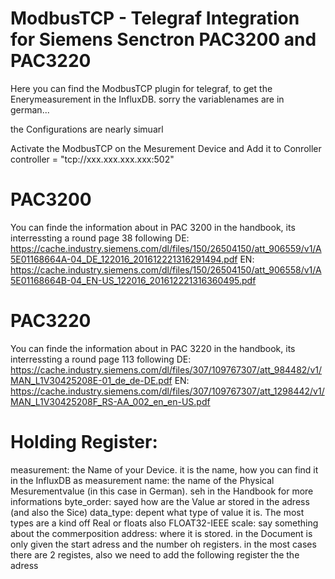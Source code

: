 # ModbusTCP - Telegraf Integration for Siemens Senctron PAC3200 and PAC3220

Here you can find the ModbusTCP plugin for telegraf, to get the Enerymeasurement in the InfluxDB.
sorry the variablenames are in german...

the Configurations are nearly simuarl

 Activate the ModbusTCP on the Mesurement Device and Add it to Conroller
 controller = "tcp://xxx.xxx.xxx.xxx:502" 

# PAC3200
 You can finde the information about in PAC 3200 in the handbook, its interressting a round page 38 following
DE: https://cache.industry.siemens.com/dl/files/150/26504150/att_906559/v1/A5E01168664A-04_DE_122016_201612221316291494.pdf
EN: https://cache.industry.siemens.com/dl/files/150/26504150/att_906558/v1/A5E01168664B-04_EN-US_122016_201612221316360495.pdf
# PAC3220
 You can finde the information about in PAC 3220 in the handbook, its interressting a round page 113 following
DE: https://cache.industry.siemens.com/dl/files/307/109767307/att_984482/v1/MAN_L1V30425208E-01_de_de-DE.pdf
EN: https://cache.industry.siemens.com/dl/files/307/109767307/att_1298442/v1/MAN_L1V30425208F_RS-AA_002_en_en-US.pdf

# Holding Register:
 measurement: the Name of your Device. it is the name, how you can find it in the InfluxDB as measurement
 name: the name of the Physical Mesurementvalue (in this case in German). seh in the Handbook for more informations
 byte_order: sayed how are the Value ar stored in the adress (and also the Sice)
 data_type: depent what type of value it is. The most types are a kind off Real or floats also FLOAT32-IEEE
 scale: say something about the commerposition
 address: where it is stored. in the Document is only given the start adress and the number oh registers. in the most cases there are 2 registes, also we need to add the following register the the adress
